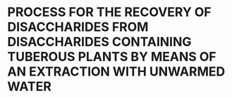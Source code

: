 # PROCESS FOR THE RECOVERY OF DISACCHARIDES FROM DISACCHARIDES CONTAINING TUBEROUS PLANTS BY MEANS OF AN EXTRACTION WITH UNWARMED WATER
